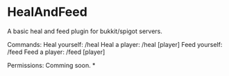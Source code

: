 HealAndFeed
===========

A basic heal and feed plugin for bukkit/spigot servers.

Commands:
        Heal yourself: /heal
        Heal a player: /heal [player]
        Feed yourself: /feed
        Feed a player: /feed [player]
        
Permissions: Comming soon.
*
